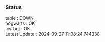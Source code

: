### Status


table : DOWN  
hogwarts : OK  
icy-bot : OK  
Latest Update : 2024-09-27 11:08:24.744338
